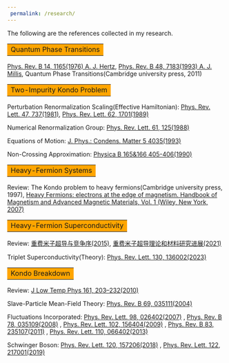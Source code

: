 ```yaml
---
 permalink: /research/
---
```

The following are the references collected in my research.


<table><tr><td bgcolor=orange>Quantum Phase Transitions</td></tr></table>

[Phys. Rev. B 14, 1165(1976) A. J. Hertz](https://doi.org/10.1103/PhysRevB.14.1165), [Phys. Rev. B 48, 7183(1993) A. J. Millis](https://doi.org/10.1103/PhysRevB.48.7183), Quantum Phase Transitions(Cambridge university press, 2011)




<table><tr><td bgcolor=orange> Two-Impurity Kondo Problem </td></tr></table>

Perturbation Renormalization Scaling(Effective Hamiltonian): [Phys. Rev. Lett. 47, 737(1981)](https://doi.org/10.1103/PhysRevLett.47.737), [Phys. Rev. Lett. 62, 1701(1989)](https://doi.org/10.1103/PhysRevLett.62.1701)

Numerical Renormalization Group: [Phys. Rev. Lett. 61, 125(1988)](https://doi.org/10.1103/PhysRevLett.61.125)

Equations of Motion: [J. Phys.: Condens. Matter 5 4035(1993)](https://iopscience.iop.org/article/10.1088/0953-8984/5/24/005/meta)

Non-Crossing Approximation: [Physica B 165&166 405-406(1990)](https://doi.org/10.1016/S0921-4526(90)81052-P)

<table><tr><td bgcolor=orange>Heavy-Fermion Systems</td></tr></table>

Review: The Kondo problem to heavy fermions(Cambridge university press, 1997), [Heavy Fermions: electrons at the edge of
magnetism. Handbook of Magnetism and Advanced Magnetic Materials, Vol. 1 (Wiley, New York, 2007)](https://www.physics.rutgers.edu/~coleman/682A/electrons_on_the_brink.pdf)



<table><tr><td bgcolor=orange>Heavy-Fermion Superconductivity</td></tr></table>

Review: [重费米子超导与竞争序(2015)](https://wulixb.iphy.ac.cn/cn/article/doi/10.7498/aps.64.217401), [重费米子超导理论和材料研究进展(2021)](https://wulixb.iphy.ac.cn/cn/article/doi/10.7498/aps.70.20201418)

Triplet Superconductivity(Theory): [Phys. Rev. Lett. 130, 136002(2023)](https://doi.org/10.1103/PhysRevLett.130.136002)


<table><tr><td bgcolor=orange>Kondo Breakdown</td></tr></table>

Review: [J Low Temp Phys 161, 203–232(2010)](https://doi.org/10.1007/s10909-010-0206-3)

Slave-Particle Mean-Field Theory: [Phys. Rev. B 69, 035111(2004)](https://doi.org/10.1103/PhysRevB.69.035111)

Fluctuations Incorporated: [Phys. Rev. Lett. 98, 026402(2007)](https://doi.org/10.1103/PhysRevLett.98.026402)
, [Phys. Rev. B 78, 035109(2008)](https://doi.org/10.1103/PhysRevB.78.035109)
, [Phys. Rev. Lett. 102, 156404(2009)](https://doi.org/10.1103/PhysRevLett.102.156404)
, [Phys. Rev. B 83, 235107(2011)](https://doi.org/10.1103/PhysRevB.83.235107)
, [Phys. Rev. Lett. 110, 066402(2013)](https://doi.org/10.1103/PhysRevLett.110.066402)

Schwinger Boson: [Phys. Rev. Lett. 120, 157206(2018)](https://doi.org/10.1103/PhysRevLett.120.157206)
, [Phys. Rev. Lett. 122, 217001(2019)](https://doi.org/10.1103/PhysRevLett.122.217001)


